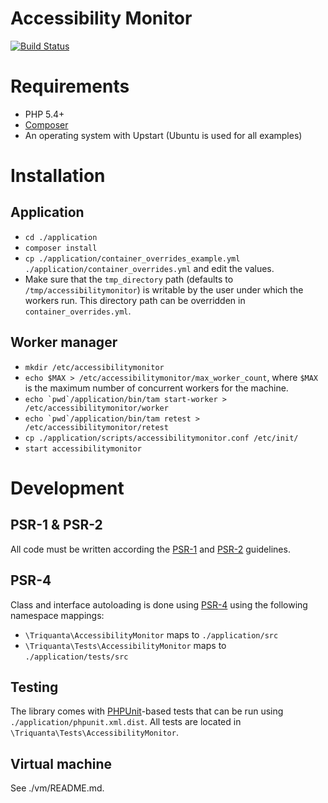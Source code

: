 Accessibility Monitor
=====================

[![Build Status](https://travis-ci.org/KINGgemeenten/accessibilitymonitor.svg?branch=feature/rabbitmq)](https://travis-ci.org/KINGgemeenten/accessibilitymonitor)

Requirements
============
* PHP 5.4+
* [Composer](http://getcomposer.org)
* An operating system with Upstart (Ubuntu is used for all examples)

Installation
============

Application
-----------
* `cd ./application`
* `composer install`
* `cp ./application/container_overrides_example.yml ./application/container_overrides.yml` and edit the values.
* Make sure that the `tmp_directory` path (defaults to `/tmp/accessibilitymonitor`) is writable by the user under which
  the workers run. This directory path can be overridden in `container_overrides.yml`.

Worker manager
--------------

* `mkdir /etc/accessibilitymonitor`
* `echo $MAX > /etc/accessibilitymonitor/max_worker_count`, where `$MAX` is the maximum number of concurrent workers for
 the machine.
* `` echo `pwd`/application/bin/tam start-worker > /etc/accessibilitymonitor/worker ``
* `` echo `pwd`/application/bin/tam retest > /etc/accessibilitymonitor/retest ``
* `cp ./application/scripts/accessibilitymonitor.conf /etc/init/`
* `start accessibilitymonitor`

Development
===========

PSR-1 & PSR-2
-------------
All code must be written according the
[PSR-1](http://www.php-fig.org/psr/psr-1/) and
[PSR-2](http://www.php-fig.org/psr/psr-2/) guidelines.

PSR-4
-----
Class and interface autoloading is done using
[PSR-4](http://www.php-fig.org/psr/psr-4/) using the following namespace
mappings:

* `\Triquanta\AccessibilityMonitor` maps to `./application/src`
* `\Triquanta\Tests\AccessibilityMonitor` maps to `./application/tests/src`

Testing
-------
The library comes with [PHPUnit](https://phpunit.de/)-based tests that can be
run using `./application/phpunit.xml.dist`. All tests are located in
`\Triquanta\Tests\AccessibilityMonitor`.

Virtual machine
---------------
See ./vm/README.md.
